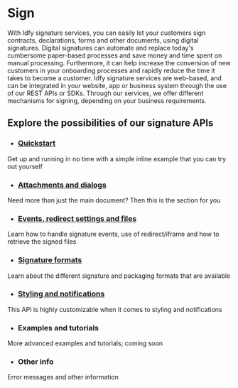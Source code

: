 # Sign

With Idfy signature services, you can easily let your customers sign contracts, declarations, forms and other documents, using digital signatures. Digital signatures can automate and replace today's cumbersome paper-based processes and save money and time spent on manual processing. Furthermore, it can help increase the conversion of new customers in your onboarding processes and rapidly reduce the time it takes to become a customer. Idfy signature services are web-based, and can be integrated in your website, app or business system through the use of our REST APIs or SDKs. Through our services, we offer different mechanisms for signing, depending on your business requirements.

## Explore the possibilities of our signature APIs

* ### [Quickstart ](/signature/get-started.md)

Get up and running in no time with a simple inline example that you can try out yourself

* ### [Attachments and dialogs](/signature/attachments-and-dialogs.md)

Need more than just the main document? Then this is the section for you

* ### [Events, redirect settings and files](/signature/events-and-files.md) 

Learn how to handle signature events, use of redirect/iframe and how to retrieve the signed files

* ### [Signature formats](#)

Learn about the different signature and packaging formats that are available

* ### [Styling and notifications](/signature/styling-and-notifications.md)

This API is highly customizable when it comes to styling and notifications

* ### Examples and tutorials

More advanced examples and tutorials; coming soon

* ### Other info

Error messages and other information

